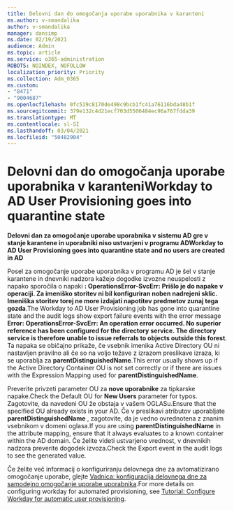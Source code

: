 ```yaml
---
title: Delovni dan do omogočanja uporabe uporabnika v karanteni
ms.author: v-smandalika
author: v-smandalika
manager: dansimp
ms.date: 02/19/2021
audience: Admin
ms.topic: article
ms.service: o365-administration
ROBOTS: NOINDEX, NOFOLLOW
localization_priority: Priority
ms.collection: Adm_O365
ms.custom:
- "8471"
- "9004687"
ms.openlocfilehash: 0fc519c8170de498c9bcb1fc41a76116bda48b1f
ms.sourcegitcommit: 379e132c4d21ecf703d5506484ec96a767fdda39
ms.translationtype: MT
ms.contentlocale: sl-SI
ms.lasthandoff: 03/04/2021
ms.locfileid: "50482904"
---
```

# <a name="workday-to-ad-user-provisioning-goes-into-quarantine-state"></a><span data-ttu-id="193f0-102">Delovni dan do omogočanja uporabe uporabnika v karanteni</span><span class="sxs-lookup"><span data-stu-id="193f0-102">Workday to AD User Provisioning goes into quarantine state</span></span>

<span data-ttu-id="193f0-103">**Delovni dan za omogočanje uporabe uporabnika v sistemu AD gre v stanje karantene in uporabniki niso ustvarjeni v programu AD**</span><span class="sxs-lookup"><span data-stu-id="193f0-103">**Workday to AD User Provisioning goes into quarantine state and no users are created in AD**</span></span>

<span data-ttu-id="193f0-104">Posel za omogočanje uporabe uporabnika v programu AD je šel v stanje karantene in dnevniki nadzora kažejo dogodke izvozne neuspelosti z napako sporočila o napaki **: OperationsError-SvcErr: Prišlo je do napake v operaciji. Za imeniško storitev ni bil konfiguriran noben nadrejeni sklic. Imeniška storitev torej ne more izdajati napotitev predmetov zunaj tega gozda**.</span><span class="sxs-lookup"><span data-stu-id="193f0-104">The Workday to AD User Provisioning job has gone into quarantine state and the audit logs show export failure events with the error message **Error: OperationsError-SvcErr: An operation error occurred. No superior reference has been configured for the directory service. The directory service is therefore unable to issue referrals to objects outside this forest**.</span></span> <span data-ttu-id="193f0-105">Ta napaka se običajno prikaže, če vsebnik imenika Active Directory OU ni nastavljen pravilno ali če so na voljo težave z izrazom preslikave izraza, ki se uporablja za **parentDistinguishedName**.</span><span class="sxs-lookup"><span data-stu-id="193f0-105">This error usually shows up if the Active Directory Container OU is not set correctly or if there are issues with the Expression Mapping used for **parentDistinguishedName**.</span></span>

<span data-ttu-id="193f0-106">Preverite privzeti parameter OU za **nove uporabnike** za tipkarske napake.</span><span class="sxs-lookup"><span data-stu-id="193f0-106">Check the Default OU for **New Users** parameter for typos.</span></span> <span data-ttu-id="193f0-107">Zagotovite, da navedeni OU že obstaja v vašem OGLASu.</span><span class="sxs-lookup"><span data-stu-id="193f0-107">Ensure that the specified OU already exists in your AD.</span></span> <span data-ttu-id="193f0-108">Če v preslikavi atributov uporabljate **parentDistinguishedName** , zagotovite, da je vedno ovrednotena z znanim vsebnikom v domeni oglasa.</span><span class="sxs-lookup"><span data-stu-id="193f0-108">If you are using **parentDistinguishedName** in the attribute mapping, ensure that it always evaluates to a known container within the AD domain.</span></span> <span data-ttu-id="193f0-109">Če želite videti ustvarjeno vrednost, v dnevnikih nadzora preverite dogodek izvoza.</span><span class="sxs-lookup"><span data-stu-id="193f0-109">Check the Export event in the audit logs to see the generated value.</span></span>

<span data-ttu-id="193f0-110">Če želite več informacij o konfiguriranju delovnega dne za avtomatizirano omogočanje uporabe, glejte [Vadnica: konfiguracija delovnega dne za samodejno omogočanje uporabe uporabnika](https://docs.microsoft.com/azure/active-directory/saas-apps/workday-inbound-tutorial).</span><span class="sxs-lookup"><span data-stu-id="193f0-110">For more details on configuring workday for automated provisioning, see [Tutorial: Configure Workday for automatic user provisioning](https://docs.microsoft.com/azure/active-directory/saas-apps/workday-inbound-tutorial).</span></span>

